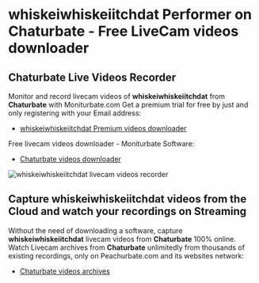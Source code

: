 # whiskeiwhiskeiitchdat Performer on Chaturbate - Free LiveCam videos downloader

## Chaturbate Live Videos Recorder

Monitor and record livecam videos of **whiskeiwhiskeiitchdat** from **Chaturbate** with Moniturbate.com
Get a premium trial for free by just and only registering with your Email address:
* [whiskeiwhiskeiitchdat Premium videos downloader](https://moniturbate.com/request-demo-licence-key.html)

Free livecam videos downloader - Moniturbate Software:
* [Chaturbate videos downloader](https://moniturbate.com/moniturbate-download-software.html)

![whiskeiwhiskeiitchdat livecam videos recorder](https://peachurnet.com/templates/moniturbate-software.png)


## Capture whiskeiwhiskeiitchdat videos from the Cloud and watch your recordings on Streaming

Without the need of downloading a software, capture **whiskeiwhiskeiitchdat** livecam videos from **Chaturbate** 100% online.
Watch Livecam archives from **Chaturbate** unlimitedly from thousands of existing recordings, only on Peachurbate.com and its websites network:
* [Chaturbate videos archives](https://peachurnet.com/)